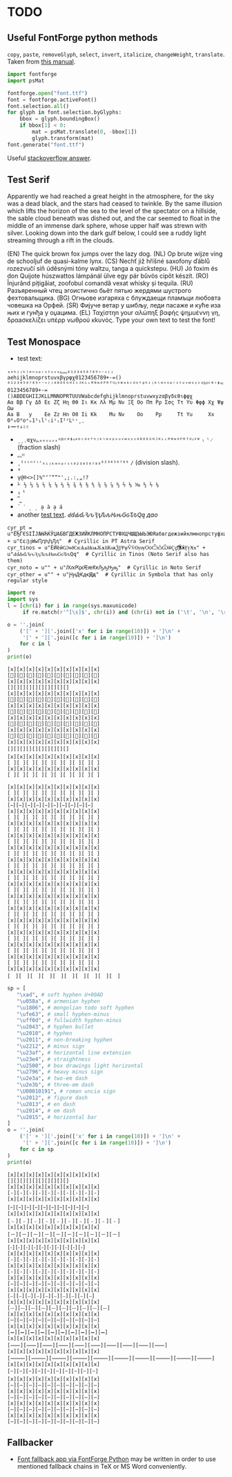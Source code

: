 # TODO

## Useful FontForge python methods

`copy`, `paste`, `removeGlyph`, `select`, `invert`, `italicize`, `changeWeight`, `translate`. Taken from [this manual](https://fontforge.github.io/python.html).

```py
import fontforge
import psMat

fontforge.open("font.ttf")
font = fontforge.activeFont()
font.selection.all()
for glyph in font.selection.byGlyphs:
    bbox = glyph.boundingBox()
    if bbox[1] < 0:
        mat = psMat.translate(0, -bbox[1])
        glyph.transform(mat)
font.generate("font.ttf")
```

Useful [stackoverflow answer](https://stackoverflow.com/questions/14557944/downsizing-an-otf-font-by-removing-glyphs/34132900#34132900).


## Test Serif

Apparently we had reached a great height in the atmosphere, for the sky was a dead black, and the stars had ceased to twinkle. By the same illusion which lifts the horizon of the sea to the level of the spectator on a hillside, the sable cloud beneath was dished out, and the car seemed to float in the middle of an immense dark sphere, whose upper half was strewn with silver. Looking down into the dark gulf below, I could see a ruddy light streaming through a rift in the clouds.

(EN) The quick brown fox jumps over the lazy dog. (NL) Op brute wijze ving de schooljuf de quasi-kalme lynx. (CS) Nechť již hříšné saxofony ďáblů rozezvučí síň úděsnými tóny waltzu, tanga a quickstepu. (HU) Jó foxim és don Quijote húszwattos lámpánál ülve egy pár bűvös cipőt készít. (RO) Înjurând pițigăiat, zoofobul comandă vexat whisky și tequila. (RU) Разъяренный чтец эгоистично бьёт пятью жердями шустрого фехтовальщика. (BG) Огньове изгаряха с блуждаещи пламъци любовта човешка на Орфей. (SR) Фијуче ветар у шибљу, леди пасаже и куће иза њих и гунђа у оџацима. (EL) Ταχίστηn your αλώπηξ βαφής ψημuένvη γη, δραaσκελίζει υπέρp νωθρού κkυνός. Type your own text to test the font!


## Test Monospace

* test text:

```
ₐₑₕᵢⱼₖₗₘₙₒₚᵣₛₜᵤᵥₓᵦᵧᵨᵩᵪ₀₁₂₃₄₅₆₇₈₉₊₋₌₍₎
aehijklmnoprstuvxβγρφχ0123456789+-=()
⁰¹²³⁴⁵⁶⁷⁸⁹⁺⁻⁼⁽⁾ᴬᴮᴰᴱᴳᴴᴵᶦᴶᴷᴸᶫᴹᴺᶰᴼᴾᴿᵀᵁᶸⱽᵂᵃᵇᶜᵈᵉᶠᵍʰⁱʲᵏˡᵐⁿᵒᵖʳˢᵗᵘᵛʷˣʸᶻᵅᵝᵞᵟᵋᶿᶥᶲᵠᵡ
0123456789+-=()ABDEGHIIJKLLMNNOPRTUUVWabcdefghijklmnoprstuvwxyzαβγδεθιϕφχ
Αα Ββ Γγ Δδ Εε Ζζ Ηη Θθ Ιι Κκ Λλ Μμ Νν Ξξ Οο Ππ Ρρ Σσς Ττ Υυ Φφϕ Χχ Ψψ Ωω
Aa B   y    Ee Zz Hn O0 Ii Kk    Mu Nv    Oo    Pp     Tt Yu     Xx      
0⁰₀Oᴼoᵒₒ1¹₁lˡₗiⁱᵢIᴵᶦLᴸᶫ˳ˌ
↕→←↑↓⇩⇧
```

* `ˎˏˌαχνᵦᵩₐₑₒᵤᵥₓᵅᵝᵟᵋᶿᶲᵠᵃᵇᶜᵈᵉᶠʰʲᵏˡᵐᵒᵖˢᵘᵛʷˣʸᶻᴬᴮᴰᴱᴳᴴᴶᴷᴸᶫᴹᴺᶰᴼᴾᴿᵀᵁᶸⱽᵂ` `ₗ` `ˡ` `⁄` (fraction slash)
* `ᵨᵧᵪᵞᵡ`
* `˳ᴵᶦⁱⁿᵗᶥʳₕᵢⱼₖₘₙₚᵣₛₜ₀₂₃₄₅₆₇₈₉⁰²³⁴⁵⁶⁷⁸⁹` `∕` (division slash).
* `ᵍ`
* `γ@®<>[]%^‘’“”"',;.:‚„!?`
* `⅟ ½ ⅓ ¼ ⅕ ⅙ ⅛ ⅔ ⅖ ¾ ⅗ ⅜ ⅘ ⅚ ⅝ ⅞ ↉ ⅐ ⅑ ⅒ ↉ ⅐ ⅑`
* `₁` `¹`
* `⎴⎵`
* `` ` ˋ ˎ ˏ a̖ à a̗ á ``
* another [test text](https://github.com/kiwi0fruit/sugartex/blob/master/sugartex.md).
*ԀԁԂԃԄԅԆԇԈԉԊԋԌԍԎԏԚԛ  даo*
```
cyr_pt = u"ЁЂЃЄЅІЇЈЉЊЋЌЎЏАБВГДЕЖЗИЙКЛМНОПРСТУФХЦЧШЩЪЫЬЭЮЯабвгдежзийклмнопрстуфхцчшщъыьэюяёђѓєѕіїјљњћќўџѢѣѲѳѴѵҊҋҌҍҎҏҐґҒғҔҕҖҗҘҙҚқҜҝҞҟҠҡҢңҤҥҦҧҨҩҪҫҬҭҮүҰұҲҳҴҵҶҷҸҹҺһҼҽҾҿӀӃӄӅӆӇӈӉӊӋӌӍӎӏӐӑӒӓӔӕӖӗӘәӚӛӜӝӞӟӠӡӢӣӤӥӦӧӨөӪӫӬӭӮӯӰӱӲӳӴӵӶӷӸӹӼӽ" + u"ԐԑԒԓԜԝԤԥԦԧԮԯ"  # Cyrillic in PT Astra Serif
cyr_tinos = u"ЀЍѐѝѠѡѤѥѦѧѨѩѪѫѬѭѮѯѰѱѶѷѸѹѺѻѼѽѾѿҀҁ҂҃҄҅҆҇҈҉ӁӂӺӻӾӿ" + u"ԀԁԂԃԄԅԆԇԈԉԊԋԌԍԎԏԚԛ"  # Cyrillic in Tinos (Noto Serif also has them)
cyr_noto = u"" + u"ԔԕԖԗԘԙԞԟԠԡԢԣ"  # Cyrillic in Noto Serif
cyr_other = u"" + u"ԨԩԪԫԬԭ"  # Cyrillic in Symbola that has only regular style

```

```py
import re
import sys
l = [chr(i) for i in range(sys.maxunicode)
     if re.match(r'^[\s]$', chr(i)) and (chr(i) not in ('\t', '\n', '\r', ' '))]

o = ''.join(
    ('[' + ']['.join(['x' for i in range(10)]) + ']\n' +
     '[' + ']['.join([c for i in range(10)]) + ']\n')
    for c in l
)
print(o)
```

```
[x][x][x][x][x][x][x][x][x][x]
[][][][][][][][][][]
[x][x][x][x][x][x][x][x][x][x]
[][][][][][][][][][]
[x][x][x][x][x][x][x][x][x][x]
[][][][][][][][][][]
[x][x][x][x][x][x][x][x][x][x]
[][][][][][][][][][]
[x][x][x][x][x][x][x][x][x][x]
[][][][][][][][][][]
[x][x][x][x][x][x][x][x][x][x]
[][][][][][][][][][]
[x][x][x][x][x][x][x][x][x][x]
[][][][][][][][][][]
[x][x][x][x][x][x][x][x][x][x]
[ ][ ][ ][ ][ ][ ][ ][ ][ ][ ]
[x][x][x][x][x][x][x][x][x][x]
[ ][ ][ ][ ][ ][ ][ ][ ][ ][ ]

[x][x][x][x][x][x][x][x][x][x]
[ ][ ][ ][ ][ ][ ][ ][ ][ ][ ]
[x][x][x][x][x][x][x][x][x][x]
[ ][ ][ ][ ][ ][ ][ ][ ][ ][ ]
[x][x][x][x][x][x][x][x][x][x]
[ ][ ][ ][ ][ ][ ][ ][ ][ ][ ]
[x][x][x][x][x][x][x][x][x][x]
[ ][ ][ ][ ][ ][ ][ ][ ][ ][ ]
[x][x][x][x][x][x][x][x][x][x]
[ ][ ][ ][ ][ ][ ][ ][ ][ ][ ]
[x][x][x][x][x][x][x][x][x][x]
[ ][ ][ ][ ][ ][ ][ ][ ][ ][ ]
[x][x][x][x][x][x][x][x][x][x]
[ ][ ][ ][ ][ ][ ][ ][ ][ ][ ]
[x][x][x][x][x][x][x][x][x][x]
[ ][ ][ ][ ][ ][ ][ ][ ][ ][ ]
[x][x][x][x][x][x][x][x][x][x]
[ ][ ][ ][ ][ ][ ][ ][ ][ ][ ]
[x][x][x][x][x][x][x][x][x][x]
[ ][ ][ ][ ][ ][ ][ ][ ][ ][ ]
[x][x][x][x][x][x][x][x][x][x]
[ ][ ][ ][ ][ ][ ][ ][ ][ ][ ]
[x][x][x][x][x][x][x][x][x][x]
[ ][ ][ ][ ][ ][ ][ ][ ][ ][ ]
[x][x][x][x][x][x][x][x][x][x]
[ ][ ][ ][ ][ ][ ][ ][ ][ ][ ]
[x][x][x][x][x][x][x][x][x][x]
[ ][ ][ ][ ][ ][ ][ ][ ][ ][ ]
[x][x][x][x][x][x][x][x][x][x]
[ ][ ][ ][ ][ ][ ][ ][ ][ ][ ]
[x][x][x][x][x][x][x][x][x][x]
[　][　][　][　][　][　][　][　][　][　]
```

```py
sp = [
   "\xad", # soft hyphen U+00AD
   "\u058a", # armenian hyphen
   "\u1806", # mongolian todo soft hyphen
   "\ufe63", # small hyphen-minus
   "\uff0d", # fullwidth hyphen-minus
   "\u2043", # hyphen bullet
   "\u2010", # hyphen
   "\u2011", # non-breaking hyphen
   "\u2212", # minus sign
   "\u23af", # horizontal line extension
   "\u23e4", # straightness
   "\u2500", # box drawings light horizontal
   "\u2796", # heavy minus sign
   "\u2e3a", # two-em dash
   "\u2e3b", # three-em dash
   "\U00010191", # roman uncia sign
   "\u2012", # figure dash
   "\u2013", # en dash
   "\u2014", # em dash
   "\u2015", # horizontal bar
]
o = ''.join(
    ('[' + ']['.join(['x' for i in range(10)]) + ']\n' +
     '[' + ']['.join([c for i in range(10)]) + ']\n')
    for c in sp
)
print(o)
```

```
[x][x][x][x][x][x][x][x][x][x]
[­][­][­][­][­][­][­][­][­][­]
[x][x][x][x][x][x][x][x][x][x]
[֊][֊][֊][֊][֊][֊][֊][֊][֊][֊]
[x][x][x][x][x][x][x][x][x][x]
[᠆][᠆][᠆][᠆][᠆][᠆][᠆][᠆][᠆][᠆]
[x][x][x][x][x][x][x][x][x][x]
[﹣][﹣][﹣][﹣][﹣][﹣][﹣][﹣][﹣][﹣]
[x][x][x][x][x][x][x][x][x][x]
[－][－][－][－][－][－][－][－][－][－]
[x][x][x][x][x][x][x][x][x][x]
[⁃][⁃][⁃][⁃][⁃][⁃][⁃][⁃][⁃][⁃]
[x][x][x][x][x][x][x][x][x][x]
[‐][‐][‐][‐][‐][‐][‐][‐][‐][‐]
[x][x][x][x][x][x][x][x][x][x]
[‑][‑][‑][‑][‑][‑][‑][‑][‑][‑]
[x][x][x][x][x][x][x][x][x][x]
[−][−][−][−][−][−][−][−][−][−]
[x][x][x][x][x][x][x][x][x][x]
[⎯][⎯][⎯][⎯][⎯][⎯][⎯][⎯][⎯][⎯]
[x][x][x][x][x][x][x][x][x][x]
[⏤][⏤][⏤][⏤][⏤][⏤][⏤][⏤][⏤][⏤]
[x][x][x][x][x][x][x][x][x][x]
[─][─][─][─][─][─][─][─][─][─]
[x][x][x][x][x][x][x][x][x][x]
[➖][➖][➖][➖][➖][➖][➖][➖][➖][➖]
[x][x][x][x][x][x][x][x][x][x]
[⸺][⸺][⸺][⸺][⸺][⸺][⸺][⸺][⸺][⸺]
[x][x][x][x][x][x][x][x][x][x]
[⸻][⸻][⸻][⸻][⸻][⸻][⸻][⸻][⸻][⸻]
[x][x][x][x][x][x][x][x][x][x]
[𐆑][𐆑][𐆑][𐆑][𐆑][𐆑][𐆑][𐆑][𐆑][𐆑]
[x][x][x][x][x][x][x][x][x][x]
[‒][‒][‒][‒][‒][‒][‒][‒][‒][‒]
[x][x][x][x][x][x][x][x][x][x]
[–][–][–][–][–][–][–][–][–][–]
[x][x][x][x][x][x][x][x][x][x]
[—][—][—][—][—][—][—][—][—][—]
[x][x][x][x][x][x][x][x][x][x]
[―][―][―][―][―][―][―][―][―][―]
```

## Fallbacker

* [Font fallback app via FontForge Python](https://github.com/cpitclaudel/monospacifier/issues/15) may be written in order to use mentioned fallback chains in TeX or MS Word conveniently.
